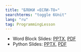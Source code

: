 ```yaml
---
title: "БЛОКИ «ЕСЛИ-ТО»"
searchterms: "toggle 6Unit"
lang: "ru"
tag: ProgrammingLesson
---
```

 <ul>
 <li class="ng-binding">Word Block Slides:
 <a href="ProgrammingLessons/IfThenBlocksRU.pptx">PPTX</a>,
 <a href="ProgrammingLessons/IfThenBlocksRU.pdf">PDF</a>
 </li>
 <li class="ng-binding">Python Slides:
 <a href="ProgrammingLessons/IfElseStatementsPyRU.pptx">PPTX</a>,
 <a href="ProgrammingLessons/IfElseStatementsPyRU.pdf">PDF</a>
 </li>
 </ul>
